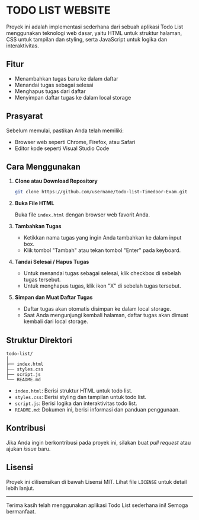 # TODO LIST WEBSITE

Proyek ini adalah implementasi sederhana dari sebuah aplikasi Todo List menggunakan teknologi web dasar, yaitu HTML untuk struktur halaman, CSS untuk tampilan dan styling, serta JavaScript untuk logika dan interaktivitas.

## Fitur

- Menambahkan tugas baru ke dalam daftar
- Menandai tugas sebagai selesai
- Menghapus tugas dari daftar
- Menyimpan daftar tugas ke dalam local storage

## Prasyarat

Sebelum memulai, pastikan Anda telah memiliki:

- Browser web seperti Chrome, Firefox, atau Safari
- Editor kode seperti Visual Studio Code

## Cara Menggunakan

1. **Clone atau Download Repository**

    ```bash
    git clone https://github.com/username/todo-list-Timedoor-Exam.git
    ```

2. **Buka File HTML**

    Buka file `index.html` dengan browser web favorit Anda.

3. **Tambahkan Tugas**

    - Ketikkan nama tugas yang ingin Anda tambahkan ke dalam input box.
    - Klik tombol "Tambah" atau tekan tombol "Enter" pada keyboard.

4. **Tandai Selesai / Hapus Tugas**

    - Untuk menandai tugas sebagai selesai, klik checkbox di sebelah tugas tersebut.
    - Untuk menghapus tugas, klik ikon "X" di sebelah tugas tersebut.

5. **Simpan dan Muat Daftar Tugas**

    - Daftar tugas akan otomatis disimpan ke dalam local storage.
    - Saat Anda mengunjungi kembali halaman, daftar tugas akan dimuat kembali dari local storage.

## Struktur Direktori

```
todo-list/
│
├── index.html
├── styles.css
├── script.js
└── README.md
```

- `index.html`: Berisi struktur HTML untuk todo list.
- `styles.css`: Berisi styling dan tampilan untuk todo list.
- `script.js`: Berisi logika dan interaktivitas todo list.
- `README.md`: Dokumen ini, berisi informasi dan panduan penggunaan.

## Kontribusi

Jika Anda ingin berkontribusi pada proyek ini, silakan buat *pull request* atau ajukan *issue* baru.

## Lisensi

Proyek ini dilisensikan di bawah Lisensi MIT. Lihat file `LICENSE` untuk detail lebih lanjut.

---

Terima kasih telah menggunakan aplikasi Todo List sederhana ini! Semoga bermanfaat.
